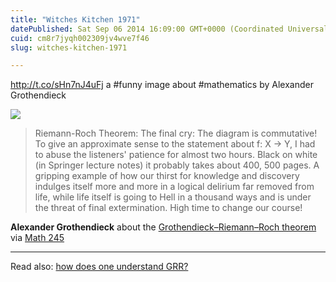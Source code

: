 ```yaml
---
title: "Witches Kitchen 1971"
datePublished: Sat Sep 06 2014 16:09:00 GMT+0000 (Coordinated Universal Time)
cuid: cm8r7jyqh002309jv4wve7f46
slug: witches-kitchen-1971

---
```



http://t.co/sHn7nJ4uFj a #funny image about #mathematics by Alexander Grothendieck

![](https://cdn.hashnode.com/res/hashnode/image/upload/v1743071143076/d1e05967-1234-441f-98a4-b63e1d487b88.png)

> Riemann-Roch Theorem: The final cry: The diagram is commutative! To give an approximate sense to the statement about f: X → Y, I had to abuse the listeners' patience for almost two hours. Black on white (in Springer lecture notes) it probably takes about 400, 500 pages. A gripping example of how our thirst for knowledge and discovery indulges itself more and more in a logical delirium far removed from life, while life itself is going to Hell in a thousand ways and is under the threat of final extermination. High time to change our course!

**Alexander Grothendieck** about the [Grothendieck–Riemann–Roch theorem](http://en.wikipedia.org/wiki/Grothendieck%E2%80%93Riemann%E2%80%93Roch_theorem) via [Math 245](http://math.stanford.edu/~vakil/11-245/)

* * *

Read also: [how does one understand GRR?](http://mathoverflow.net/questions/63095/how-does-one-understand-grr-grothendieck-riemann-roch)